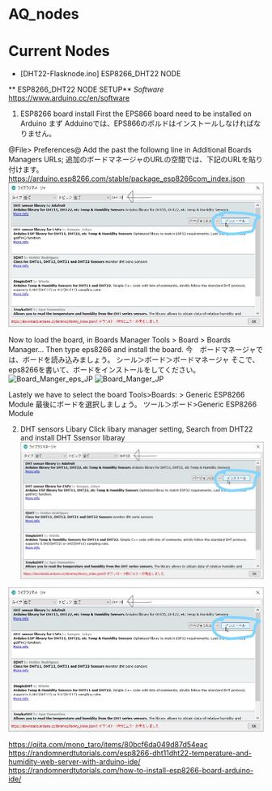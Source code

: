 # AQ_nodes

# Current Nodes
- [DHT22-Flasknode.ino] ESP8266_DHT22 NODE


** ESP8266_DHT22 NODE SETUP**
*Software*
https://www.arduino.cc/en/software

1. ESP8266 board install 
First the EPS866 board need to be installed on Arduino
まず Adduinoでは、EPS866のボルドはインストールしなければなりません。

@File> Preferences@
Add the past the followng line in Additional Boards Managers URLs;
追加のボードマネージャのURLの空間では、下記のURLを貼り付けます。
https://arduino.esp8266.com/stable/package_esp8266com_index.json
![DHT22_ARDUINO_INSTALL](https://github.com/JarvisSan22/SensorNetwork2020_DashServer_SDS011_DHT22/blob/main/AQ_nodes/DHT22_ARDUINO_INSTALL.jpg)

Now to load the board, in Boards Manager
Tools > Board > Boards Manager…
Then type eps8266 and install the board.
今　ボードマネージャでは、ボードを読み込みましょう。
シール＞ボード＞ボードマネージャ
そこで、eps8266を書いて、ボードをインストールをしてください。
![Board_Manger_eps_JP](https://github.com/JarvisSan22/SensorNetwork2020_DashServer_SDS011_DHT22/blob/main/AQ_nodes/Board_Manger_eps_JP.jpg)
![Board_Manger_JP](https://github.com/JarvisSan22/SensorNetwork2020_DashServer_SDS011_DHT22/blob/main/AQ_nodes/Board_Manger_JP.jpg)

Lastely we have to select the board
Tools>Boards: >  Generic ESP8266 Module 
最後にボードを選択しましょう。
ツール＞ボード>Generic ESP8266 Module 







2. DHT sensors Libary
Click libary manager setting, Search from DHT22 and install DHT Ssensor libaray 
![DHT22](https://github.com/JarvisSan22/SensorNetwork2020_DashServer_SDS011_DHT22/blob/main/AQ_nodes/DHT22_ARDUINO_INSTALL.jpg)

![DHT22](https://github.com/JarvisSan22/SensorNetwork2020_DashServer_SDS011_DHT22/blob/main/AQ_nodes/DHT22_ARDUINO_INSTALL.jpg)


https://qiita.com/mono_taro/items/80bcf6da049d87d54eac
https://randomnerdtutorials.com/esp8266-dht11dht22-temperature-and-humidity-web-server-with-arduino-ide/
https://randomnerdtutorials.com/how-to-install-esp8266-board-arduino-ide/
